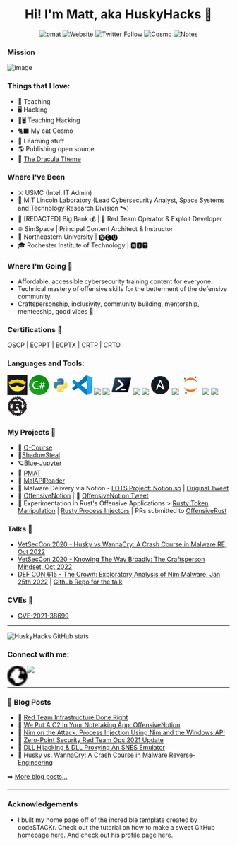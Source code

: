 <div align=center> 
  <h1> Hi! I'm Matt, aka HuskyHacks 👋 </h1> 

[![pmat](https://img.shields.io/badge/PMAT-Available%20Now!-purple?style=for-the-badge)](https://academy.tcm-sec.com/p/practical-malware-analysis-triage)
[![Website](https://img.shields.io/website?label=HuskyHacks.dev&style=for-the-badge&url=https%3A%2F%2Fhuskyhacks.dev)](https://huskyhacks.dev/)
[![Twitter Follow](https://img.shields.io/twitter/follow/HuskyHacksMK?color=1DA1F2&logo=twitter&style=for-the-badge)](https://twitter.com/intent/follow?original_referer=https%3A%2F%2Fgithub.com%2FHuskyHacksMK&screen_name=HuskyHacksMK)
[![Cosmo](https://img.shields.io/static/v1?label=COSMO&message=SLEEPING&color=008080&style=for-the-badge)](https://github.com/HuskyHacks/PMAT-labs/blob/main/cosmo.jpeg)
[![Notes](https://img.shields.io/website?label=notes.huskyHacks.dev&style=for-the-badge&url=https%3A%2F%2Fnotes.huskyhacks.dev)](https://notes.huskyhacks.dev/)

</div>

### Mission
![image](https://user-images.githubusercontent.com/57866415/134733492-e8037eb9-9536-491b-adeb-bbd484ea2d16.png)

### Things that I love:
- 📕 Teaching
- 🖥️ Hacking
- 📕🖥️ Teaching Hacking
- 🐈‍⬛ My cat Cosmo 
- 📒 Learning stuff
- 🌎 Publishing open source
- 🦇 [The Dracula Theme](https://draculatheme.com/)

### Where I've Been
- ⚔️ USMC (Intel, IT Admin)
- 🧪 MIT Lincoln Laboratory (Lead Cybersecurity Analyst, Space Systems and Technology Research Division 🛰️)
- 🏧 [REDACTED] Big Bank 💰 | 🔴 Red Team Operator & Exploit Developer 
- 🌐 SimSpace | Principal Content Architect & Instructor
- 🏫 Northeastern University | 🅝🅔🅤 
- 🎓 Rochester Institute of Technology | 🆁🅸🆃


### Where I'm Going 🧭
- Affordable, accessible cybersecurity training content for everyone.
- Technical mastery of offensive skills for the betterment of the defensive community.
- Craftspersonship, inclusivity, community building, mentorship, menteeship, good vibes 🎵

### Certifications 📜
OSCP | ECPPT | ECPTX | CRTP | CRTO

### Languages and Tools:
<div align=left>
<code><img height="45" src="https://raw.githubusercontent.com/github/explore/80688e429a7d4ef2fca1e82350fe8e3517d3494d/topics/nim/nim.png"></code>
<code><img height="45" src="https://raw.githubusercontent.com/github/explore/80688e429a7d4ef2fca1e82350fe8e3517d3494d/topics/csharp/csharp.png"></code>
<code><img height="45" src="https://raw.githubusercontent.com/github/explore/80688e429a7d4ef2fca1e82350fe8e3517d3494d/topics/python/python.png"></code>
<code><img height="45" src="https://raw.githubusercontent.com/github/explore/80688e429a7d4ef2fca1e82350fe8e3517d3494d/topics/visual-studio-code/visual-studio-code.png"></code>
<code><img height="45" src="https://raw.githubusercontent.com/wiki/EmpireProject/Empire/Images/empire_logo.png"></code>
<code><img height="45" src="https://icon2.cleanpng.com/20180524/jcw/kisspng-metasploit-project-penetration-test-security-hacke-5b072f9aa8b428.840692331527197594691.jpg"></code>
<code><img height="45" src="https://raw.githubusercontent.com/github/explore/80688e429a7d4ef2fca1e82350fe8e3517d3494d/topics/powershell/powershell.png"></code>
<code><img height="45" src="https://www.raspberrypi.org/app/uploads/2018/03/RPi-Logo-Reg-SCREEN.png"></code>
<code><img height="45" src="https://raw.githubusercontent.com/Ne0nd0g/merlin/master/docs/images/merlin.png"></code>
<code><img height="45" src="https://raw.githubusercontent.com/github/explore/80688e429a7d4ef2fca1e82350fe8e3517d3494d/topics/ansible/ansible.png" height="45"></code>
<code><img height="45" src="https://raw.githubusercontent.com/mandiant/flare-vm/master/flarevm.png" height="45"></code>
<code><img height="45" src="https://raw.githubusercontent.com/github/explore/80688e429a7d4ef2fca1e82350fe8e3517d3494d/topics/jupyter-notebook/jupyter-notebook.png" height="45"></code>
<code><img height="45" src="https://raw.githubusercontent.com/cobbr/Covenant/c53155615563cf68979820356b8430e4eb01207d/Covenant/wwwroot/images/favicon.svg" height="45"></code>
<code><img height="45" src="https://rizin.re/images/rizin.svg" height="45"></code>
<code><img height="45" src="https://raw.githubusercontent.com/github/explore/80688e429a7d4ef2fca1e82350fe8e3517d3494d/topics/rust/rust.png" alt="rust logo"></code>

</div>

### My Projects 🚧
- 🏃 [O-Course](https://github.com/HuskyHacks/O-Course)
- 👥[ShadowSteal](https://github.com/HuskyHacks/ShadowSteal)
- 🪐[Blue-Jupyter](https://github.com/HuskyHacks/blue-jupyter)
- 🐞 [PMAT](https://academy.tcm-sec.com/p/practical-malware-analysis-triage)
- 🐛 [MalAPIReader](https://github.com/HuskyHacks/MalAPIReader)
- 🦠 Malware Delivery via Notion - [LOTS Project: Notion.so](https://lots-project.com/site/2a2e6e6f74696f6e2e73697465) | [Original Tweet](https://twitter.com/HuskyHacksMK/status/1483239358329151491)
- 🎯 [OffensiveNotion](https://github.com/mttaggart/OffensiveNotion) | 🦚 [OffensiveNotion Tweet](https://twitter.com/HuskyHacksMK/status/1498025202151608322)
- 🦀 Experimentation in Rust's Offensive Applications >  [Rusty Token Manipulation](https://github.com/HuskyHacks/RustyTokenManipulation) | [Rusty Process Injectors](https://github.com/HuskyHacks/RustyProcessInjectors) | PRs submitted to [OffensiveRust](https://github.com/trickster0/OffensiveRust)

### Talks 🎤
- [VetSecCon 2020 - Husky vs WannaCry: A Crash Course in Malware RE, Oct 2022](https://youtu.be/u_dNBYViuGs)
- [VetSecCon 2020 - Knowing The Way Broadly: The Craftsperson Mindset, Oct 2022](https://youtu.be/uXObkeSAsBQ)
- [DEF CON 615 - The Crown: Exploratory Analysis of Nim Malware, Jan 25th 2022](https://youtu.be/mCWzEh8gJuk) | [Github Repo for the talk](https://github.com/HuskyHacks/the-crown-defcon615)

### CVEs 🐛
- [CVE-2021-38699](https://github.com/HuskyHacks/CVE-2021-38699-Reflected-XSS)

---

![HuskyHacks GitHub stats](https://github-readme-stats.vercel.app/api?username=huskyhacks&count_private=true&theme=dracula&show_icons=true)


### Connect with me:

[<img align="left" width="45px" src="https://raw.githubusercontent.com/iconic/open-iconic/master/svg/globe.svg" />][website]
[<img align="left" width="45px" src="https://cdn.jsdelivr.net/npm/simple-icons@v3/icons/twitter.svg" />][twitter]

<br />
<br />


---

### 📕 Blog Posts

<!-- BLOG-POST-LIST:START -->
- 📡 [Red Team Infrastructure Done Right](https://notes.huskyhacks.dev/blog/red-team-infrastructure-done-right)
- 🎯 [We Put A C2 In Your Notetaking App: OffensiveNotion](https://medium.com/@huskyhacks.mk/we-put-a-c2-in-your-notetaking-app-offensivenotion-3e933bace332)
- 👑 [Nim on the Attack: Process Injection Using Nim and the Windows API](https://huskyhacks.dev/2021/07/17/nim-exploit-dev/)
- 🔴 [Zero-Point Security Red Team Ops 2021 Update](https://huskyhacks.dev/2021/08/04/rto-2021/)
- 💉 [DLL Hijacking & DLL Proxying An SNES Emulator](https://huskyhacks.dev/2021/08/29/dll-hijacking-dll-proxying-an-snes-emulator/)
- 🦠 [Husky vs. WannaCry: A Crash Course in Malware Reverse-Engineering](https://huskyhacks.dev/2020/08/15/husky-vs-wannacry/)
<!-- BLOG-POST-LIST:END -->

➡️ [More blog posts...](https://huskyhacks.dev/blog-feed/)

[website]: https://huskyhacks.dev
[twitter]: https://twitter.com/HuskyHacksMK
[pmat]:https://academy.tcm-sec.com

---

### Acknowledgements
- I built my home page off of the incredible template created by codeSTACKr. Check out the tutorial on how to make a sweet GitHub homepage [here](https://www.youtube.com/watch?v=ECuqb5Tv9qI&ab_channel=codeSTACKr). And check out his profile page [here](https://github.com/codeSTACKr).
